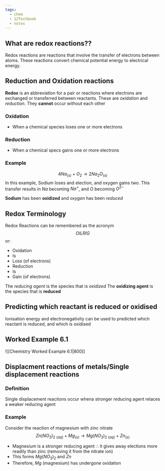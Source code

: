 ```yaml
---
tags:
  - chem
  - 12Textbook
  - notes
---
```

## What are redox reactions??
Redox reactions are reactions that involve the transfer of electrons between atoms. 
These reactions convert chemical potential energy to electrical energy. 

## Reduction and Oxidation reactions
**Redox** is an abbreviation for a pair or reactions where electrons are exchanged or transferred between reactants. These are *oxidation* and *reduction*. They **cannot** occur without each other

### Oxidation
- When a chemical species loses one or more electrons

### Reduction
- When a chemical specs gains one or more electrons


### Example
$$4Na_{(s)} + O_2 \rightarrow 2Na_2O_{(s)}$$
In this example, Sodium loses and election, and oxygen gains two. This transfer results in $Na$ becoming $Na^+$, and $O$ becoming $O^{2-}$ 

**Sodium** has been **oxidized** and *oxygen* has been *reduced*


## Redox Terminology 
Redox Reactions can be remembered as the acronym
$$OILRIG$$
or:
- Oxidation
- Is
- Loss (of electrons)
- Reduction
- Is
- Gain (of electrons)


The *reducing agent* is the species that is *oxidized*
The **oxidizing agent** is the species that is **reduced**

## Predicting which reactant is reduced or oxidised 
Ionisation energy and electronegativity can be used to predicted which reactant is reduced, and which is oxidised

## Worked Example 6.1
![[Chemistry Worked Example 6.1|800]]
## Displacment reactions of metals/Single displacement reactions
### Definition
Single displacement reacitons occur whena stronger reducing agent relaces a weaker reducing agent


### Example
Consider the reaction of magnesium with zinc nitrate
$$ Zn(NO_3)_2 \; _{(aq)} + Mg_{(s)} \rightarrow Mg(NO_3)_{2 \;(aq)} + Zn_{(s)}$$

- Magnesium is a stronger reducing agent $\therefore$ it gives away elections more readily than zinc (removing it from the nitrate ion)
- This forms $Mg(NO_3)_2$ and $Zn$ 
- Therefore, $Mg$ (magnesium) has undergone oxidation

